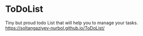 # ToDoList
Tiny but proud todo List that will help you to manage your tasks.
https://soltangaziyev-nurbol.github.io/ToDoList/
